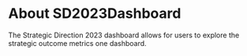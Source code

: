 # About SD2023Dashboard
The Strategic Direction 2023 dashboard allows for users to explore the strategic outcome metrics one dashboard.
